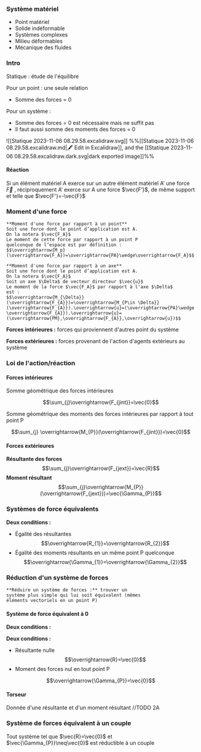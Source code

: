 ### Système matériel

* Point matériel
* Solide indéformable
* Systèmes complexes
* Milieu déformables
* Mécanique des fluides

### Intro
Statique : étude de l'équilibre

Pour un point : une seule relation
* Somme des forces = 0

Pour un système :
* Somme des forces = 0 est nécessaire mais ne suffit pas
* Il faut aussi somme des moments des forces = 0 

![[Statique 2023-11-06 08.29.58.excalidraw.svg]]
%%[[Statique 2023-11-06 08.29.58.excalidraw.md|🖋 Edit in Excalidraw]], and the [[Statique 2023-11-06 08.29.58.excalidraw.dark.svg|dark exported image]]%%

#### Réaction
Si un élément matériel A exerce sur un autre élément matériel A’ une force $\vec{F}$ , réciproquement A’ exerce sur A une force $\vec{F’}$, de même support et telle que $\vec{F'}=-\vec{F}$

### Moment d'une force

```ad-important
**Moment d'une force par rapport à un point**
Soit une force dont le point d’application est A.
On la notera $\vec{F_A}$
Le moment de cette force par rapport à un point P
quelconque de l’espace est par définition :
$$\overrightarrow{M_p}(\overrightarrow{F_A})=\overrightarrow{PA}\wedge\overrightarrow{F_A}$$
```

```ad-important
**Moment d'une force par rapport à un axe**
Soit une force dont le point d’application est A.
On la notera $\vec{F_A}$
Soit un axe $\Delta$ de vecteur directeur $\vec{u}$
Le moment de la force $\vec{F_A}$ par rapport à l'axe $\Delta$
est :
$$\overrightarrow{M_{\Delta}}(\overrightarrow{F_{A}})=\overrightarrow{M_{P\in \Delta}}(\overrightarrow{F_{A}}).\overrightarrow{u}=(\overrightarrow{PA}\wedge \overrightarrow{F_{A}}).\overrightarrow{u}=(\overrightarrow{PM},\overrightarrow{F_{A}},\overrightarrow{u})$$
```

**Forces intérieures :** forces qui proviennent d'autres point du système

**Forces extérieures :** forces provenant de l'action d'agents extérieurs au système

### Loi de l'action/réaction
#### Forces intérieures
Somme géométrique des forces intérieures

$$\sum_{j}\overrightarrow{F_{jint}}=\vec{0}$$

Somme géométrique des moments des forces intérieures par rapport à tout point P

$$\sum_{j} \overrightarrow{M_{P}}(\overrightarrow{F_{jint}})=\vec{0}$$
#### Forces extérieures

**Résultante des forces**
$$\sum_{j}\overrightarrow{F_{jext}}=\vec{R}$$
**Moment résultant**
$$\sum_{j}\overrightarrow{M_{P}}(\overrightarrow{F_{jext}})=\vec{\Gamma_{P}}$$

### Systèmes de force équivalents

**Deux conditions :**
* Égalité des résultantes
$$\overrightarrow{R_{1}}=\overrightarrow{R_{2}}$$
* Égalité des moments résultants en un même point P quelconque
$$\overrightarrow{\Gamma_{1}}=\overrightarrow{\Gamma_{2}}$$
### Réduction d'un système de forces

```ad-note
**Réduire un système de forces :** trouver un
système plus simple qui lui soit équivalent (mêmes
éléments vectoriels en un point P)
```

#### Système de force équivalent à 0

**Deux conditions :**

**Deux conditions :**
* Résultante nulle
$$\overrightarrow{R}=\vec{0}$$
* Moment des forces nul en tout point P

$$\overrightarrow{\Gamma_{P}}=\vec{0}$$

#### Torseur

Donnée d'une résultante et d'un moment résultant
//TODO 2A


### Système de forces équivalent à un couple

Tout système tel que $\vec{R}=\vec{0}$ et $\vec{\Gamma_{P}}\neq\vec{0}$
est réductible à un couple